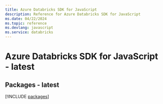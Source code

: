 ```yaml
---
title: Azure Databricks SDK for JavaScript
description: Reference for Azure Databricks SDK for JavaScript
ms.date: 04/22/2024
ms.topic: reference
ms.devlang: javascript
ms.service: databricks
---
```

# Azure Databricks SDK for JavaScript - latest
## Packages - latest
[!INCLUDE [packages](databricks-index.md)]